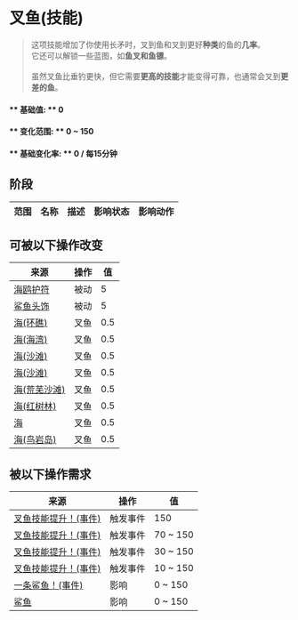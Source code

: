 # 叉鱼(技能)  
> 这项技能增加了你使用长矛时，叉到鱼和叉到更好<b>种类</b>的鱼的<b>几率</b>。<br>它还可以解锁一些蓝图，如<b>鱼叉和鱼镖</b>。<br><br>虽然叉鱼比垂钓更快，但它需要<b>更高的技能</b>才能变得可靠，也通常会叉到<b>更差的鱼</b>。  
  
#### ** 基础值: ** 0   
#### ** 变化范围: ** 0 ~ 150  
#### ** 基础变化率: ** 0 / 每15分钟  
## 阶段  
范围  |  名称  |  描述  |  影响状态  |  影响动作  
----  |  ----  |  ----  |  ----  |  ----  
## 可被以下操作改变  
来源  |  操作  |  值  
----  |  ----  |  ----  
[海鸥护符](SeagullCharm.md)  |  被动  |  5  
[鲨鱼头饰](SharkHeadpiece.md)  |  被动  |  5  
[海(环礁)](Sea_Atoll.md)  |  叉鱼  |  0.5  
[海(海湾)](Sea_Bay.md)  |  叉鱼  |  0.5  
[海(沙滩)](Sea_Beach.md)  |  叉鱼  |  0.5  
[海(沙滩)](Sea_Cove.md)  |  叉鱼  |  0.5  
[海(荒芜沙滩)](Sea_DesolateBeach.md)  |  叉鱼  |  0.5  
[海(红树林)](Sea_Mangroves.md)  |  叉鱼  |  0.5  
[海](Sea_Raft.md)  |  叉鱼  |  0.5  
[海(鸟岩岛)](Sea_Rocks.md)  |  叉鱼  |  0.5  
## 被以下操作需求  
来源  |  操作  |  值  
----  |  ----  |  ----  
[叉鱼技能提升！(事件)](Event_SkillSpearFishing4.md)  |  触发事件  |  150  
[叉鱼技能提升！(事件)](Event_SkillSpearFishing3.md)  |  触发事件  |  70 ~ 150  
[叉鱼技能提升！(事件)](Event_SkillSpearFishing2.md)  |  触发事件  |  30 ~ 150  
[叉鱼技能提升！(事件)](Event_SkillSpearFishing1.md)  |  触发事件  |  10 ~ 150  
[一条鲨鱼！(事件)](Event_SharkFight.md)  |  影响  |  0 ~ 150  
[鲨鱼](SharkVisitor.md)  |  影响  |  0 ~ 150  
